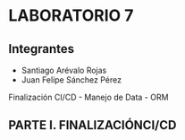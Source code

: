# LABORATORIO 7
## Integrantes
* Santiago Arévalo Rojas
* Juan Felipe Sánchez Pérez

Finalización CI/CD - Manejo de Data - ORM
## PARTE I. FINALIZACIÓNCI/CD
